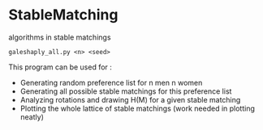# StableMatching
algorithms in stable matchings

```
galeshaply_all.py <n> <seed>
```

This program can be used for :
- Generating random preference list for n men n women
- Generating all possible stable matchings for this preference list
- Analyzing rotations and drawing H(M) for a given stable matching
- Plotting the whole lattice of stable matchings (work needed in plotting neatly)
